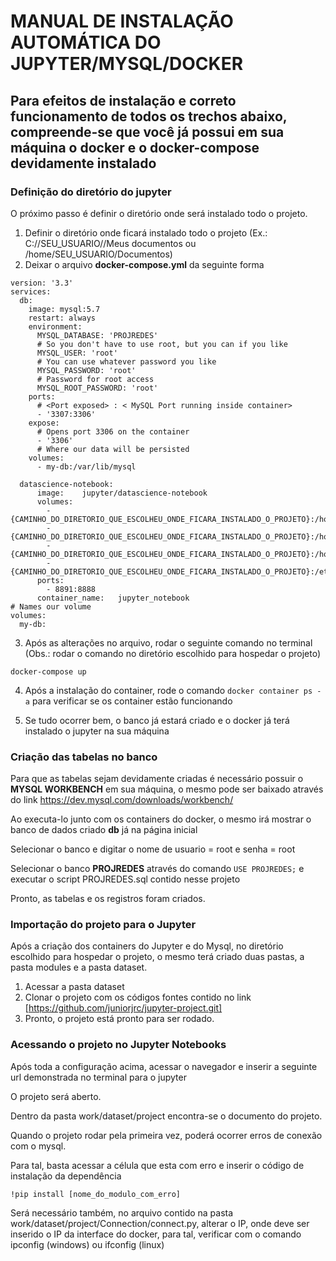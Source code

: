 # MANUAL DE INSTALAÇÃO AUTOMÁTICA DO JUPYTER/MYSQL/DOCKER #

## Para efeitos de instalação e correto funcionamento de todos os trechos abaixo, compreende-se que você já possui em sua máquina o docker e o docker-compose devidamente instalado ##

### Definição do diretório do jupyter ###

O próximo passo é definir o diretório onde será instalado todo o projeto.

1. Definir o diretório onde ficará instalado todo o projeto (Ex.: C://SEU_USUARIO//Meus documentos ou /home/SEU_USUARIO/Documentos)
2. Deixar o arquivo **docker-compose.yml** da seguinte forma

```
version: '3.3'
services:
  db:
    image: mysql:5.7
    restart: always
    environment:
      MYSQL_DATABASE: 'PROJREDES'
      # So you don't have to use root, but you can if you like
      MYSQL_USER: 'root'
      # You can use whatever password you like
      MYSQL_PASSWORD: 'root'
      # Password for root access
      MYSQL_ROOT_PASSWORD: 'root'
    ports:
      # <Port exposed> : < MySQL Port running inside container>
      - '3307:3306'
    expose:
      # Opens port 3306 on the container
      - '3306'
      # Where our data will be persisted
    volumes:
      - my-db:/var/lib/mysql

  datascience-notebook:
      image:    jupyter/datascience-notebook
      volumes:
        - {CAMINHO_DO_DIRETORIO_QUE_ESCOLHEU_ONDE_FICARA_INSTALADO_O_PROJETO}:/home/jovyan/work
        - {CAMINHO_DO_DIRETORIO_QUE_ESCOLHEU_ONDE_FICARA_INSTALADO_O_PROJETO}:/home/jovyan/work/datasets
        - {CAMINHO_DO_DIRETORIO_QUE_ESCOLHEU_ONDE_FICARA_INSTALADO_O_PROJETO}:/home/jovyan/work/modules
        - {CAMINHO_DO_DIRETORIO_QUE_ESCOLHEU_ONDE_FICARA_INSTALADO_O_PROJETO}:/etc/ssl/notebook
      ports:
        - 8891:8888
      container_name:   jupyter_notebook
# Names our volume
volumes:
  my-db:
```

3. Após as alterações no arquivo, rodar o seguinte comando no terminal (Obs.: rodar o comando no diretório escolhido para hospedar o projeto)

```docker-compose up```

4. Após a instalação do container, rode o comando ```docker container ps -a``` para verificar se os container estão funcionando

5. Se tudo ocorrer bem, o banco já estará criado e o docker já terá instalado o jupyter na sua máquina

### Criação das tabelas no banco ###

Para que as tabelas sejam devidamente criadas é necessário possuir o **MYSQL WORKBENCH** em sua máquina, o mesmo pode ser baixado através do link https://dev.mysql.com/downloads/workbench/

Ao executa-lo junto com os containers do docker, o mesmo irá mostrar o banco de dados criado **db** já na página inicial

Selecionar o banco e digitar o nome de usuario = root e senha = root

Selecionar o banco **PROJREDES** através do comando ```USE PROJREDES;``` e executar o script PROJREDES.sql contido nesse projeto

Pronto, as tabelas e os registros foram criados.

### Importação do projeto para o Jupyter ###
Após a criação dos containers do Jupyter e do Mysql, no diretório escolhido para hospedar o projeto, o mesmo terá criado duas pastas, a pasta modules e a pasta dataset.

1. Acessar a pasta dataset
2. Clonar o projeto com os códigos fontes contido no link [https://github.com/juniorjrc/jupyter-project.git]
3. Pronto, o projeto está pronto para ser rodado.

### Acessando o projeto no Jupyter Notebooks ###

Após toda a configuração acima, acessar o navegador e inserir a seguinte url demonstrada no terminal para o jupyter

O projeto será aberto.

Dentro da pasta work/dataset/project encontra-se o documento do projeto.

Quando o projeto rodar pela primeira vez, poderá ocorrer erros de conexão com o mysql.

Para tal, basta acessar a célula que esta com erro e inserir o código de instalação da dependência

```!pip install [nome_do_modulo_com_erro] ```

Será necessário também, no arquivo contido na pasta work/dataset/project/Connection/connect.py, alterar o IP, onde deve ser inserido o IP da interface do docker, para tal, verificar com o comando ipconfig (windows) ou ifconfig (linux)





